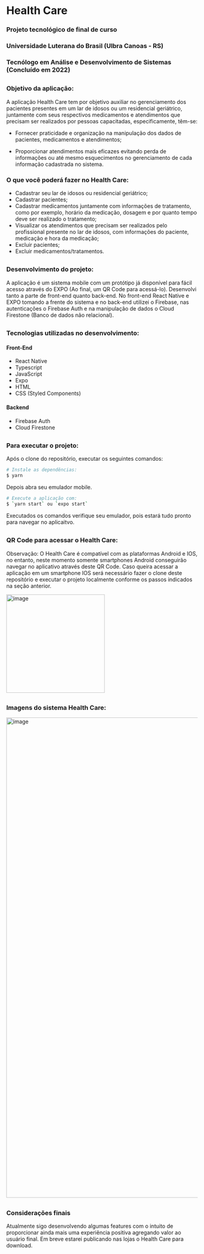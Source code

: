 # Health Care

### Projeto tecnológico de final de curso
### Universidade Luterana do Brasil (Ulbra Canoas - RS)
### Tecnólogo em Análise e Desenvolvimento de Sistemas (Concluído em 2022)

##

### Objetivo da aplicação:

A   aplicação   Health   Care   tem   por   objetivo   auxiliar   no gerenciamento  dos  pacientes  presentes  em  um  lar  de  idosos  ou  um residencial  geriátrico,  juntamente  com  seus  respectivos  medicamentos  e atendimentos  que  precisam  ser  realizados  por  pessoas  capacitadas, especificamente, têm-se:

- Fornecer  praticidade  e  organização  na  manipulação  dos  dados  de pacientes, medicamentos e atendimentos;

- Proporcionar   atendimentos   mais   eficazes   evitando   perda   de informações ou até mesmo esquecimentos no gerenciamento de cada informação cadastrada no sistema.


### O que você poderá fazer no Health Care:

- Cadastrar seu lar de idosos ou residencial geriátrico;
- Cadastrar pacientes;
- Cadastrar medicamentos juntamente com informações de tratamento, como por exemplo, horário da medicação, dosagem e por quanto tempo deve ser realizado o tratamento;
- Visualizar os atendimentos que precisam ser realizados pelo profissional presente no lar de idosos, com informações do paciente, medicação e hora da medicação;
- Excluir pacientes;
- Excluir medicamentos/tratamentos.

##

### Desenvolvimento do projeto:

A aplicação é um sistema mobile com um protótipo já disponível para fácil acesso através do EXPO (Ao final, um QR Code para acessá-lo). 
Desenvolvi tanto a parte de front-end quanto back-end. No front-end React Native e EXPO tomando a frente do sistema e no back-end utilizei o Firebase, nas autenticações o Firebase Auth e na manipulação de dados o Cloud Firestone (Banco de dados não relacional).

##

### Tecnologias utilizadas no desenvolvimento:

#### Front-End

- React Native
- Typescript
- JavaScript
- Expo
- HTML
- CSS (Styled Components)


#### Backend

- Firebase Auth
- Cloud Firestone

##

### Para executar o projeto:

Após o clone do repositório, executar os seguintes comandos:

```bash
# Instale as dependências:
$ yarn
```
Depois abra seu emulador mobile.

```bash
# Execute a aplicação com:
$ `yarn start` ou `expo start`
```

Executados os comandos verifique seu emulador, pois estará tudo pronto para navegar no aplicaitvo.

##

### QR Code para acessar o Health Care:

Observação: O Health Care é compatível com as plataformas Android e IOS, no entanto, neste momento somente smartphones Android conseguirão navegar no aplicativo através deste QR Code. Caso queira acessar a aplicação em um smartphone IOS será necessário fazer o clone deste repositório e executar o projeto localmente conforme os passos indicados na seção anterior.

<img width="259" alt="image" src="https://user-images.githubusercontent.com/72532360/224177246-aaa75087-18ba-474c-bf52-42b29f61304f.png">

##

### Imagens do sistema Health Care:

<img width="1264" alt="image" src="https://user-images.githubusercontent.com/72532360/224178594-5c20faab-cbb7-4e8a-8aa1-b4c7f2eac157.png">

##

### Considerações finais

Atualmente sigo desenvolvendo algumas features com o intuito de proporcionar ainda mais uma experiência positiva agregando valor ao usuário final. Em breve estarei publicando nas lojas o Health Care para download.

##
